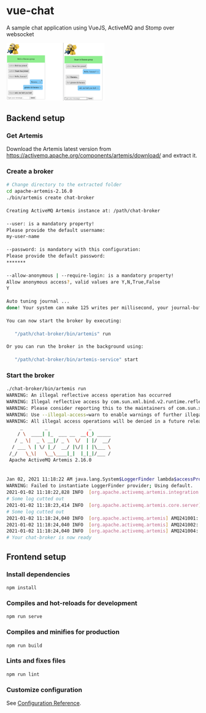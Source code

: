 # vue-chat
A sample chat application using VueJS, ActiveMQ and Stomp over websocket

<img src="./screenshot.png" style="zoom:25%;" />

## Backend setup



### Get Artemis

Download the Artemis latest version from https://activemq.apache.org/components/artemis/download/ and extract it.

### Create a broker

```sh
# Change directory to the extracted folder
cd apache-artemis-2.16.0
./bin/artemis create chat-broker 

Creating ActiveMQ Artemis instance at: /path/chat-broker

--user: is a mandatory property!
Please provide the default username:
my-user-name

--password: is mandatory with this configuration:
Please provide the default password:
*******

--allow-anonymous | --require-login: is a mandatory property!
Allow anonymous access?, valid values are Y,N,True,False
Y

Auto tuning journal ...
done! Your system can make 125 writes per millisecond, your journal-buffer-timeout will be 8000

You can now start the broker by executing:  

   "/path/chat-broker/bin/artemis" run

Or you can run the broker in the background using:

   "/path/chat-broker/bin/artemis-service" start
```

### Start the broker

```sh
./chat-broker/bin/artemis run 
WARNING: An illegal reflective access operation has occurred
WARNING: Illegal reflective access by com.sun.xml.bind.v2.runtime.reflect.opt.Injector$1 (file:/path/lib/jaxb-impl-2.2.7.jar) to method java.lang.ClassLoader.defineClass(java.lang.String,byte[],int,int)
WARNING: Please consider reporting this to the maintainers of com.sun.xml.bind.v2.runtime.reflect.opt.Injector$1
WARNING: Use --illegal-access=warn to enable warnings of further illegal reflective access operations
WARNING: All illegal access operations will be denied in a future release
     _        _               _
    / \  ____| |_  ___ __  __(_) _____
   / _ \|  _ \ __|/ _ \  \/  | |/  __/
  / ___ \ | \/ |_/  __/ |\/| | |\___ \
 /_/   \_\|   \__\____|_|  |_|_|/___ /
 Apache ActiveMQ Artemis 2.16.0


Jan 02, 2021 11:18:22 AM java.lang.System$LoggerFinder lambda$accessProvider$0
WARNING: Failed to instantiate LoggerFinder provider; Using default.
2021-01-02 11:18:22,828 INFO  [org.apache.activemq.artemis.integration.bootstrap] AMQ101000: Starting ActiveMQ Artemis Server
# Some log cutted out
2021-01-02 11:18:23,414 INFO  [org.apache.activemq.artemis.core.server] AMQ221020: Started EPOLL Acceptor at 0.0.0.0:61616 for protocols [CORE,MQTT,AMQP,STOMP,HORNETQ,OPENWIRE]
# Some log cutted out
2021-01-02 11:18:24,040 INFO  [org.apache.activemq.artemis] AMQ241001: HTTP Server started at http://localhost:8161
2021-01-02 11:18:24,040 INFO  [org.apache.activemq.artemis] AMQ241002: Artemis Jolokia REST API available at http://localhost:8161/console/jolokia
2021-01-02 11:18:24,040 INFO  [org.apache.activemq.artemis] AMQ241004: Artemis Console available at http://localhost:8161/console
# Your chat-broker is now ready
```



## Frontend setup



### Install dependencies

```
npm install
```

### Compiles and hot-reloads for development
```
npm run serve
```

### Compiles and minifies for production
```
npm run build
```

### Lints and fixes files
```
npm run lint
```

### Customize configuration
See [Configuration Reference](https://cli.vuejs.org/config/).
